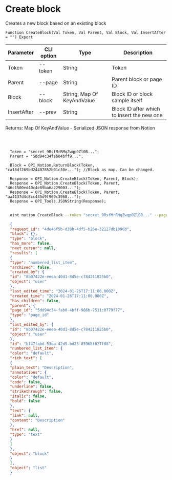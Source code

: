 ﻿---
sidebar_position: 1
---

# Create block
 Creates a new block based on an existing block



`Function CreateBlock(Val Token, Val Parent, Val Block, Val InsertAfter = "") Export`

  | Parameter | CLI option | Type | Description |
  |-|-|-|-|
  | Token | --token | String | Token |
  | Parent | --page | String | Parent block or page ID |
  | Block | --block | String, Map Of KeyAndValue | Block ID or block sample itself |
  | InsertAfter | --prev | String | Block ID after which to insert the new one |

  
  Returns:  Map Of KeyAndValue - Serialized JSON response from Notion

<br/>




```bsl title="Code example"
  
  Token = "secret_9RsfMrRMqZwqp0Zl0B...";
  Parent = "5dd94c34fab04bff9...";
  
  Block = OPI_Notion.ReturnBlock(Token, "ca18df269bd24407852b91c30e..."); //Block as map. Can be changed.
  
  Response = OPI_Notion.CreateBlock(Token, Parent, Block);
  Response = OPI_Notion.CreateBlock(Token, Parent, "46c1500ed40c4e89ba6a229003...");
  Response = OPI_Notion.CreateBlock(Token, Parent, "aa4137d4c8cc445d9f969c3968...");
  Response = OPI_Tools.JSONString(Response);
```



```sh title="CLI command example"
    
  oint notion CreateBlock --token "secret_9RsfMrRMqZwqp0Zl0B..." --page "5dd94c34fab04bff9..." --block %block% --prev %prev%

```

```json title="Result"
  {
  "request_id": "4de46f5b-d38b-4df5-b26e-32127db1096b",
  "block": {},
  "type": "block",
  "has_more": false,
  "next_cursor": null,
  "results": [
  {
  "type": "numbered_list_item",
  "archived": false,
  "created_by": {
  "id": "8b07422e-eeea-40d1-8d5e-c784211825b0",
  "object": "user"
  },
  "last_edited_time": "2024-01-26T17:11:00.000Z",
  "created_time": "2024-01-26T17:11:00.000Z",
  "has_children": false,
  "parent": {
  "page_id": "5dd94c34-fab0-4bff-986b-7511c0779f77",
  "type": "page_id"
  },
  "last_edited_by": {
  "id": "8b07422e-eeea-40d1-8d5e-c784211825b0",
  "object": "user"
  },
  "id": "b147fabd-53ea-42d5-bd23-85968f627f88",
  "numbered_list_item": {
  "color": "default",
  "rich_text": [
  {
  "plain_text": "Description",
  "annotations": {
  "color": "default",
  "code": false,
  "underline": false,
  "strikethrough": false,
  "italic": false,
  "bold": false
  },
  "text": {
  "link": null,
  "content": "Description"
  },
  "href": null,
  "type": "text"
  }
  ]
  },
  "object": "block"
  }
  ],
  "object": "list"
  }

```
